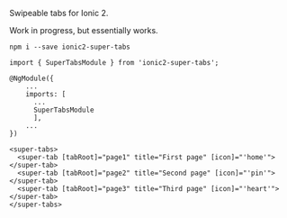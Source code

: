 Swipeable tabs for Ionic 2.

Work in progress, but essentially works.

```
npm i --save ionic2-super-tabs
```

```
import { SuperTabsModule } from 'ionic2-super-tabs';

@NgModule({
    ...
    imports: [
      ...
      SuperTabsModule
      ],
    ...
})
```

```
<super-tabs>
  <super-tab [tabRoot]="page1" title="First page" [icon]="'home'"></super-tab>
  <super-tab [tabRoot]="page2" title="Second page" [icon]="'pin'"></super-tab>
  <super-tab [tabRoot]="page3" title="Third page" [icon]="'heart'"></super-tab>
</super-tabs>
```